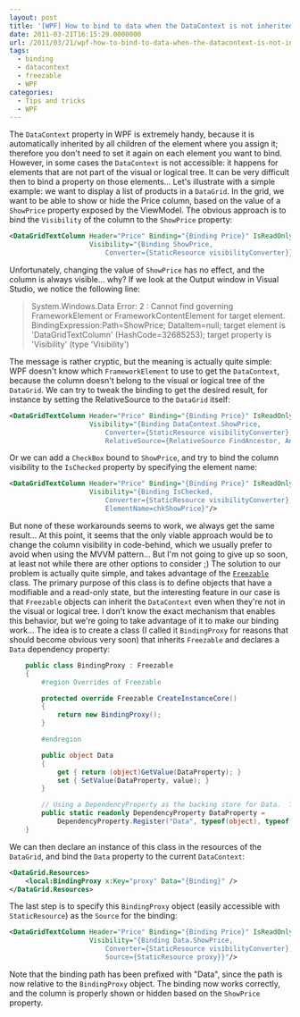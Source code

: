 ```yaml
---
layout: post
title: '[WPF] How to bind to data when the DataContext is not inherited'
date: 2011-03-21T16:15:29.0000000
url: /2011/03/21/wpf-how-to-bind-to-data-when-the-datacontext-is-not-inherited/
tags:
  - binding
  - datacontext
  - freezable
  - WPF
categories:
  - Tips and tricks
  - WPF
---
```


The `DataContext` property in WPF is extremely handy, because it is automatically inherited by all children of the element where you assign it; therefore you don't need to set it again on each element you want to bind. However, in some cases the `DataContext` is not accessible: it happens for elements that are not part of the visual or logical tree. It can be very difficult then to bind a property on those elements...  Let's illustrate with a simple example: we want to display a list of products in a `DataGrid`. In the grid, we want to be able to show or hide the Price column, based on the value of a `ShowPrice` property exposed by the ViewModel. The obvious approach is to bind the `Visibility` of the column to the `ShowPrice` property:  
```xml
<DataGridTextColumn Header="Price" Binding="{Binding Price}" IsReadOnly="False"
                    Visibility="{Binding ShowPrice,
                        Converter={StaticResource visibilityConverter}}"/>
```
  Unfortunately, changing the value of `ShowPrice` has no effect, and the column is always visible... why? If we look at the Output window in Visual Studio, we notice the following line:  

> System.Windows.Data Error: 2 : Cannot find governing FrameworkElement or FrameworkContentElement for target element. BindingExpression:Path=ShowPrice; DataItem=null; target element is 'DataGridTextColumn' (HashCode=32685253); target property is 'Visibility' (type 'Visibility')

  The message is rather cryptic, but the meaning is actually quite simple: WPF doesn't know which `FrameworkElement` to use to get the `DataContext`, because the column doesn't belong to the visual or logical tree of the `DataGrid`.  We can try to tweak the binding to get the desired result, for instance by setting the RelativeSource to the `DataGrid` itself:  
```xml
<DataGridTextColumn Header="Price" Binding="{Binding Price}" IsReadOnly="False"
                    Visibility="{Binding DataContext.ShowPrice,
                        Converter={StaticResource visibilityConverter},
                        RelativeSource={RelativeSource FindAncestor, AncestorType=DataGrid}}"/>
```
  Or we can add a `CheckBox` bound to `ShowPrice`, and try to bind the column visibility to the `IsChecked` property by specifying the element name:  
```xml
<DataGridTextColumn Header="Price" Binding="{Binding Price}" IsReadOnly="False"
                    Visibility="{Binding IsChecked,
                        Converter={StaticResource visibilityConverter},
                        ElementName=chkShowPrice}"/>
```
  But none of these workarounds seems to work, we always get the same result...  At this point, it seems that the only viable approach would be to change the column visibility in code-behind, which we usually prefer to avoid when using the MVVM pattern... But I'm not going to give up so soon, at least not while there are other options to consider ;)  The solution to our problem is actually quite simple, and takes advantage of the [`Freezable`](http://msdn.microsoft.com/en-us/library/system.windows.freezable.aspx) class. The primary purpose of this class is to define objects that have a modifiable and a read-only state, but the interesting feature in our case is that `Freezable` objects can inherit the `DataContext` even when they're not in the visual or logical tree. I don't know the exact mechanism that enables this behavior, but we're going to take advantage of it to make our binding work...  The idea is to create a class (I called it `BindingProxy` for reasons that should become obvious very soon) that inherits `Freezable` and declares a `Data` dependency property:  
```csharp
    public class BindingProxy : Freezable
    {
        #region Overrides of Freezable

        protected override Freezable CreateInstanceCore()
        {
            return new BindingProxy();
        }

        #endregion

        public object Data
        {
            get { return (object)GetValue(DataProperty); }
            set { SetValue(DataProperty, value); }
        }

        // Using a DependencyProperty as the backing store for Data.  This enables animation, styling, binding, etc...
        public static readonly DependencyProperty DataProperty =
            DependencyProperty.Register("Data", typeof(object), typeof(BindingProxy), new UIPropertyMetadata(null));
    }
```
  We can then declare an instance of this class in the resources of the `DataGrid`, and bind the `Data` property to the current `DataContext`:  
```xml
<DataGrid.Resources>
    <local:BindingProxy x:Key="proxy" Data="{Binding}" />
</DataGrid.Resources>
```
  The last step is to specify this `BindingProxy` object (easily accessible with `StaticResource`) as the `Source` for the binding:  
```xml
<DataGridTextColumn Header="Price" Binding="{Binding Price}" IsReadOnly="False"
                    Visibility="{Binding Data.ShowPrice,
                        Converter={StaticResource visibilityConverter},
                        Source={StaticResource proxy}}"/>
```
  Note that the binding path has been prefixed with "Data", since the path is now relative to the `BindingProxy` object.  The binding now works correctly, and the column is properly shown or hidden based on the `ShowPrice` property.  

